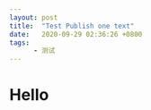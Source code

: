 ```yaml
---
layout: post
title:  "Test Publish one text"
date:   2020-09-29 02:36:26 +0800
tags:
      - 测试
---
```


# Hello

